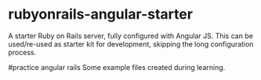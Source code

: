# rubyonrails-angular-starter
A starter Ruby on Rails server, fully configured with Angular JS. This can be used/re-used as starter kit for development, skipping the long configuration process.


#practice angular rails
Some example files created during learning.
